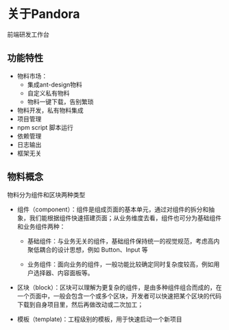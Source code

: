 # 关于Pandora

前端研发工作台

## 功能特性

* 物料市场：
    * 集成ant-design物料
    * 自定义私有物料
    * 物料一键下载，告别繁琐
* 物料开发，私有物料集成
* 项目管理
* npm script 脚本运行
* 依赖管理
* 日志输出
* 框架无关

## 物料概念

物料分为组件和区块两种类型

* 组件（component）：组件是组成页面的基本单元，通过对组件的拆分和抽象，我们能根据组件快速搭建页面；从业务维度去看，组件也可分为基础组件和业务组件两种：

    * 基础组件：与业务无关的组件，基础组件保持统一的视觉规范，考虑高内聚低耦合的设计思想，例如 Button、Input 等

    * 业务组件：面向业务的组件，一般功能比较确定同时复杂度较高，例如用户选择器、内容面板等。

* 区块（block）：区块可以理解为更复杂的组件，是由多种组件组合而成的，在一个页面中，一般会包含一个或多个区块，开发者可以快速把某个区块的代码下载到自身项目里，然后再做改动或二次加工；

* 模板（template)：工程级别的模板，用于快速启动一个新项目

